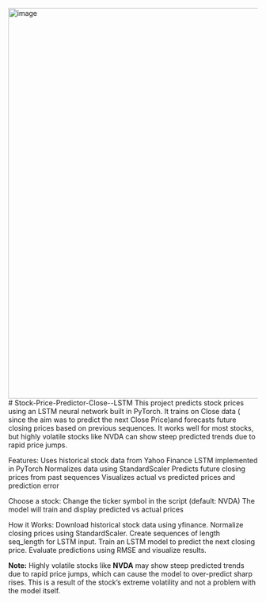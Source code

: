 <img width="1182" height="788" alt="image" src="https://github.com/user-attachments/assets/ff4bcd79-6933-4c33-939a-fe21d071323c" /># Stock-Price-Predictor-Close--LSTM
This project predicts stock prices using an LSTM neural network built in PyTorch. It trains on Close data ( since the aim was to predict the next Close Price)and forecasts future closing prices based on previous sequences. It works well for most stocks, but highly volatile stocks like NVDA can show steep predicted trends due to rapid price jumps.

Features:
  Uses historical stock data from Yahoo Finance
  LSTM implemented in PyTorch
  Normalizes data using StandardScaler
  Predicts future closing prices from past sequences
  Visualizes actual vs predicted prices and prediction error

Choose a stock:
  Change the ticker symbol in the script (default: NVDA)
  The model will train and display predicted vs actual prices  

How it Works:
  Download historical stock data using yfinance.
  Normalize closing prices using StandardScaler.
  Create sequences of length seq_length for LSTM input.
  Train an LSTM model to predict the next closing price.
  Evaluate predictions using RMSE and visualize results.  

**Note:** Highly volatile stocks like **NVDA** may show steep predicted trends due to rapid price jumps, which can cause the model to over-predict sharp rises. This is a result of the stock’s extreme volatility and not a problem with the model itself.

